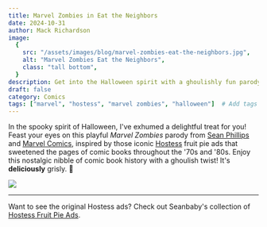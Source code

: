 ```yaml
---
title: Marvel Zombies in Eat the Neighbors
date: 2024-10-31
author: Mack Richardson
image:
  {
    src: "/assets/images/blog/marvel-zombies-eat-the-neighbors.jpg",
    alt: "Marvel Zombies Eat the Neighbors",
    class: "tall bottom",
  }
description: Get into the Halloween spirit with a ghoulishly fun parody of the iconic Hostess comic book ads of the '70s & '80s! 🎃
draft: false
category: Comics
tags: ["marvel", "hostess", "marvel zombies", "halloween"]  # Add tags here
---
```


In the spooky spirit of Halloween, I've exhumed a delightful treat for you! Feast your eyes on this playful _Marvel Zombies_ parody from <a href="https://en.wikipedia.org/wiki/Sean_Phillips" target="_blank">Sean Phillips</a> and <a href="https://www.marvel.com/" target="_blank">Marvel Comics</a>, inspired by those iconic <a href="https://en.wikipedia.org/wiki/Hostess_Brands" target="_blank">Hostess</a> fruit pie ads that sweetened the pages of comic books throughout the '70s and '80s. Enjoy this nostalgic nibble of comic book history with a ghoulish twist! It's __deliciously__ grisly. 🎃

<img src="/assets/images/blog/marvel-zombies-eat-the-neighbors.jpg" class="center">

---

Want to see the original Hostess ads? Check out Seanbaby's collection of <a href="http://www.seanbaby.com/hostess.htm" target="_blank">Hostess Fruit Pie Ads</a>.
